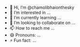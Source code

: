 - 👋 Hi, I’m @chamolibhaionthesky
- 👀 I’m interested in ...
- 🌱 I’m currently learning ...
- 💞️ I’m looking to collaborate on ...
- 📫 How to reach me ...
- 😄 Pronouns: ...
- ⚡ Fun fact: ...

<!---
chamolibhaionthesky/chamolibhaionthesky is a ✨ special ✨ repository because its `README.md` (this file) appears on your GitHub profile.
You can click the Preview link to take a look at your changes.
--->
